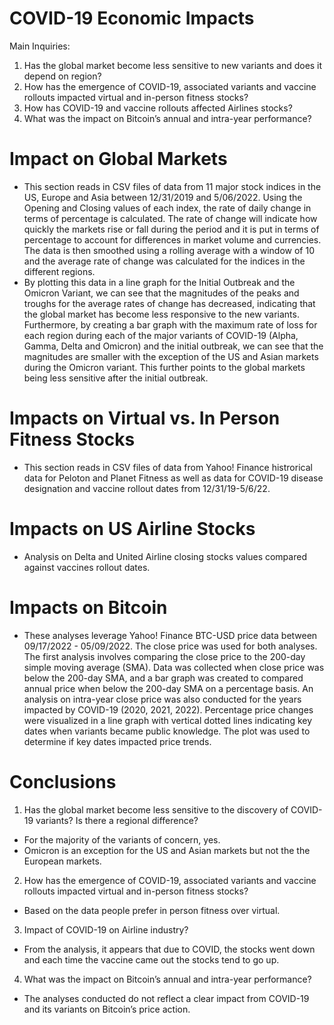 COVID-19 Economic Impacts
==
Main Inquiries:
1. Has the global market become less sensitive to new variants and
does it depend on region?
2. How has the emergence of COVID-19, associated variants and
vaccine rollouts impacted virtual and in-person fitness stocks?
3. How has COVID-19 and vaccine rollouts affected Airlines stocks?
4. What was the impact on Bitcoin’s annual and intra-year
performance?

Impact on Global Markets
==
 * This section reads in CSV files of data from 11 major stock indices in the US, Europe and Asia between 12/31/2019 and 5/06/2022. Using the Opening and Closing values of each index, the rate of daily change in terms of percentage is calculated. The rate of change will indicate how quickly the markets rise or fall during the period and it is put in terms of percentage to account for differences in market volume and currencies. The data is then smoothed using a rolling average with a window of 10 and the average rate of change was calculated for the indices in the different regions.
 * By plotting this data in a line graph for the Initial Outbreak and the Omicron Variant, we can see that the magnitudes of the peaks and troughs for the average rates of change has decreased, indicating that the global market has become less responsive to the new variants. Furthermore, by creating a bar graph with the maximum rate of loss for each region during each of the major variants of COVID-19 (Alpha, Gamma, Delta and Omicron) and the initial outbreak, we can see that the magnitudes are smaller with the exception of the US and Asian markets during the Omicron variant. This further points to the global markets being less sensitive after the initial outbreak.

Impacts on Virtual vs. In Person Fitness Stocks
==
 * This section reads in CSV files of data from Yahoo! Finance histrorical data for Peloton and Planet Fitness as well as data for COVID-19 disease designation and vaccine rollout dates from 12/31/19-5/6/22.  

Impacts on US Airline Stocks
==
 * Analysis on Delta and United Airline closing stocks values compared against vaccines rollout dates.

Impacts on Bitcoin
==
 * These analyses leverage Yahoo! Finance BTC-USD price data between 09/17/2022 - 05/09/2022. The close price was used for both analyses. The first analysis involves comparing the close price to the 200-day simple moving average (SMA). Data was collected when close price was below the 200-day SMA, and a bar graph was created to compared annual price when below the 200-day SMA on a percentage basis. An analysis on intra-year close price was also conducted for the years impacted by COVID-19 (2020, 2021, 2022). Percentage price changes were visualized in a line graph with vertical dotted lines indicating key dates when variants became public knowledge. The plot was used to determine if key dates impacted price trends.
 
Conclusions
==
1. Has the global market become less sensitive to the discovery of COVID-19 variants?
Is there a regional difference?
 * For the majority of the variants of concern, yes.
 * Omicron is an exception for the US and Asian markets but not the the European
markets.
2. How has the emergence of COVID-19, associated variants and vaccine rollouts
impacted virtual and in-person fitness stocks?
 * Based on the data people prefer in person fitness over virtual.
3. Impact of COVID-19 on Airline industry?
 * From the analysis, it appears that due to COVID, the stocks went down and each
time the vaccine came out the stocks tend to go up.
4. What was the impact on Bitcoin’s annual and intra-year performance?
 * The analyses conducted do not reflect a clear impact from COVID-19 and its
variants on Bitcoin’s price action.
